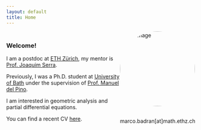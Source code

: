 ```yaml
---
layout: default
title: Home
---
```


<div style="display: flex; align-items: center; flex-wrap: wrap;">
  <div style="flex: 1;">
    <h3>Welcome!</h3>
    <p>I am a postdoc at <a href="https://math.ethz.ch">ETH Zürich</a>, my mentor is <a href="https://people.math.ethz.ch/~serraj/">Prof. Joaquim Serra</a>.</p> 
    <p>Previously, I was a Ph.D. student at <a href="https://www.bath.ac.uk/departments/department-of-mathematical-sciences/">University of Bath</a> under the supervision of <a href="https://researchportal.bath.ac.uk/en/persons/manuel-del-pino">Prof. Manuel del Pino</a>.</p>
    <p>I am interested in geometric analysis and partial differential equations.</p>
    <p>You can find a recent CV <a href="CV/CV.pdf" target="_blank">here</a>.</p>
  </div>
  <div>
    <img src="{{ site.baseurl }}/img.jpg" alt="My Image" title="My Image"
         style="border-radius: 50%; width: auto; height: 200px; object-fit: cover; aspect-ratio: 1 / 1;"/>
    <br><br>
  <p style="text-align: center;">marco.badran[at]math.ethz.ch</p>
  </div>
</div>

<style>
  /* Media query for screens smaller than 768px (phones, small tablets) */
  @media (max-width: 768px) {
    div[style*="flex: 1;"] {
      order: 2; /* Ensures text comes second */
    }
    div[style*="order: 1;"] {
      order: 1; /* Ensures image comes first */
      width: 100%;
      text-align: center;
    }
    img {
      margin: 20px 0;
    }
  }
</style>

